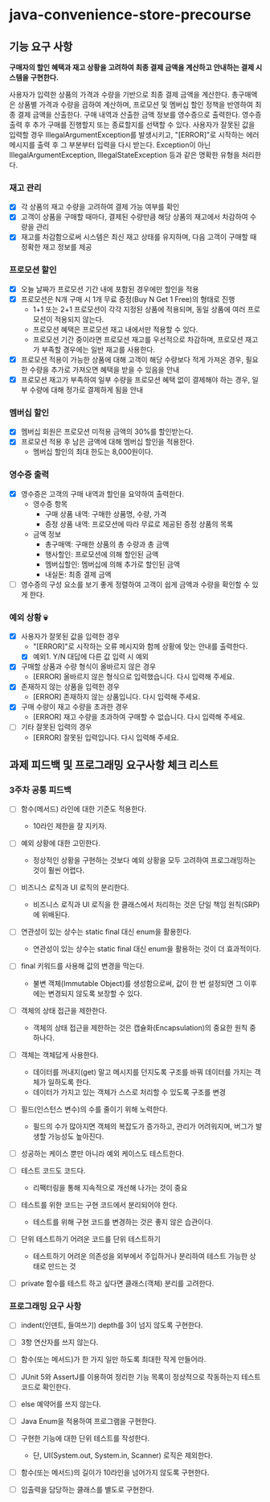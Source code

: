 # java-convenience-store-precourse

## 기능 요구 사항
**구매자의 할인 혜택과 재고 상황을 고려하여 최종 결제 금액을 계산하고 안내하는 결제 시스템을 구현한다.**

사용자가 입력한 상품의 가격과 수량을 기반으로 최종 결제 금액을 계산한다.
총구매액은 상품별 가격과 수량을 곱하여 계산하며, 프로모션 및 멤버십 할인 정책을 반영하여 최종 결제 금액을 산출한다.
구매 내역과 산출한 금액 정보를 영수증으로 출력한다.
영수증 출력 후 추가 구매를 진행할지 또는 종료할지를 선택할 수 있다.
사용자가 잘못된 값을 입력할 경우 IllegalArgumentException를 발생시키고, "[ERROR]"로 시작하는 에러 메시지를 출력 후 그 부분부터 입력을 다시 받는다.
Exception이 아닌 IllegalArgumentException, IllegalStateException 등과 같은 명확한 유형을 처리한다.
<br />

### 재고 관리
- [x] 각 상품의 재고 수량을 고려하여 결제 가능 여부를 확인
- [x] 고객이 상품을 구매할 때마다, 결제된 수량만큼 해당 상품의 재고에서 차감하여 수량을 관리
- [x] 재고를 차감함으로써 시스템은 최신 재고 상태를 유지하며, 다음 고객이 구매할 때 정확한 재고 정보를 제공

### 프로모션 할인
- [x] 오늘 날짜가 프로모션 기간 내에 포함된 경우에만 할인을 적용
- [x] 프로모션은 N개 구매 시 1개 무료 증정(Buy N Get 1 Free)의 형태로 진행 
  - 1+1 또는 2+1 프로모션이 각각 지정된 상품에 적용되며, 동일 상품에 여러 프로모션이 적용되지 않는다.
  - 프로모션 혜택은 프로모션 재고 내에서만 적용할 수 있다. 
  - 프로모션 기간 중이라면 프로모션 재고를 우선적으로 차감하며, 프로모션 재고가 부족할 경우에는 일반 재고를 사용한다.
- [x] 프로모션 적용이 가능한 상품에 대해 고객이 해당 수량보다 적게 가져온 경우, 필요한 수량을 추가로 가져오면 혜택을 받을 수 있음을 안내
- [x] 프로모션 재고가 부족하여 일부 수량을 프로모션 혜택 없이 결제해야 하는 경우, 일부 수량에 대해 정가로 결제하게 됨을 안내

### 멤버십 할인
- [x] 멤버십 회원은 프로모션 미적용 금액의 30%를 할인받는다.
- [x] 프로모션 적용 후 남은 금액에 대해 멤버십 할인을 적용한다. 
  - 멤버십 할인의 최대 한도는 8,000원이다.

### 영수증 출력
- [x] 영수증은 고객의 구매 내역과 할인을 요약하여 출력한다. 
  - 영수증 항목
    - 구매 상품 내역: 구매한 상품명, 수량, 가격
    - 증정 상품 내역: 프로모션에 따라 무료로 제공된 증정 상품의 목록
  - 금액 정보
    - 총구매액: 구매한 상품의 총 수량과 총 금액
    - 행사할인: 프로모션에 의해 할인된 금액
    - 멤버십할인: 멤버십에 의해 추가로 할인된 금액
    - 내실돈: 최종 결제 금액
- [ ] 영수증의 구성 요소를 보기 좋게 정렬하여 고객이 쉽게 금액과 수량을 확인할 수 있게 한다.

### 예외 상황 💀
- [x] 사용자가 잘못된 값을 입력한 경우
  - "[ERROR]"로 시작하는 오류 메시지와 함께 상황에 맞는 안내를 출력한다. 
  - [x] 예외1. Y/N 대답에 다른 값 입력 시 예외
- [x] 구매할 상품과 수량 형식이 올바르지 않은 경우
  - [ERROR] 올바르지 않은 형식으로 입력했습니다. 다시 입력해 주세요.
- [x] 존재하지 않는 상품을 입력한 경우
  - [ERROR] 존재하지 않는 상품입니다. 다시 입력해 주세요.
- [x] 구매 수량이 재고 수량을 초과한 경우
  - [ERROR] 재고 수량을 초과하여 구매할 수 없습니다. 다시 입력해 주세요.
- [ ] 기타 잘못된 입력의 경우
  - [ERROR] 잘못된 입력입니다. 다시 입력해 주세요.

## 과제 피드백 및 프로그래밍 요구사항 체크 리스트
### 3주차 공통 피드백
- [ ] 함수(메서드) 라인에 대한 기준도 적용한다.
  - 10라인 제한을 잘 지키자.

- [ ] 예외 상황에 대한 고민한다.
  - 정상적인 상황을 구현하는 것보다 예외 상황을 모두 고려하여 프로그래밍하는 것이 훨씬 어렵다.

- [ ] 비즈니스 로직과 UI 로직의 분리한다.
  - 비즈니스 로직과 UI 로직을 한 클래스에서 처리하는 것은 단일 책임 원칙(SRP)에 위배된다.

- [ ] 연관성이 있는 상수는 static final 대신 enum을 활용한다.
  - 연관성이 있는 상수는 static final 대신 enum을 활용하는 것이 더 효과적이다.

- [ ] final 키워드를 사용해 값의 변경을 막는다.
  - 불변 객체(Immutable Object)를 생성함으로써, 값이 한 번 설정되면 그 이후에는 변경되지 않도록 보장할 수 있다.

- [ ] 객체의 상태 접근을 제한한다.
  - 객체의 상태 접근을 제한하는 것은 캡슐화(Encapsulation)의 중요한 원칙 중 하나다.

- [ ] 객체는 객체답게 사용한다.
  - 데이터를 꺼내지(get) 말고 메시지를 던지도록 구조를 바꿔 데이터를 가지는 객체가 일하도록 한다.
  - 데이터가 가지고 있는 객체가 스스로 처리할 수 있도록 구조를 변경

- [ ] 필드(인스턴스 변수)의 수를 줄이기 위해 노력한다.
  - 필드의 수가 많아지면 객체의 복잡도가 증가하고, 관리가 어려워지며, 버그가 발생할 가능성도 높아진다.

- [ ] 성공하는 케이스 뿐만 아니라 예외 케이스도 테스트한다.

- [ ] 테스트 코드도 코드다.
  - 리팩터링을 통해 지속적으로 개선해 나가는 것이 중요

- [ ] 테스트를 위한 코드는 구현 코드에서 분리되어야 한다.
  - 테스트를 위해 구현 코드를 변경하는 것은 좋지 않은 습관이다.

- [ ] 단위 테스트하기 어려운 코드를 단위 테스트하기
  - 테스트하기 어려운 의존성을 외부에서 주입하거나 분리하여 테스트 가능한 상태로 만드는 것

- [ ] private 함수를 테스트 하고 싶다면 클래스(객체) 분리를 고려한다.

### 프로그래밍 요구 사항
- [ ] indent(인덴트, 들여쓰기) depth를 3이 넘지 않도록 구현한다.

- [ ] 3항 연산자를 쓰지 않는다.

- [ ] 함수(또는 메서드)가 한 가지 일만 하도록 최대한 작게 만들어라.

- [ ] JUnit 5와 AssertJ를 이용하여 정리한 기능 목록이 정상적으로 작동하는지 테스트 코드로 확인한다.

- [ ] else 예약어를 쓰지 않는다.

- [ ] Java Enum을 적용하여 프로그램을 구현한다.

- [ ] 구현한 기능에 대한 단위 테스트를 작성한다.
  - 단, UI(System.out, System.in, Scanner) 로직은 제외한다.

- [ ] 함수(또는 메서드)의 길이가 10라인을 넘어가지 않도록 구현한다.

- [ ] 입출력을 담당하는 클래스를 별도로 구현한다.
